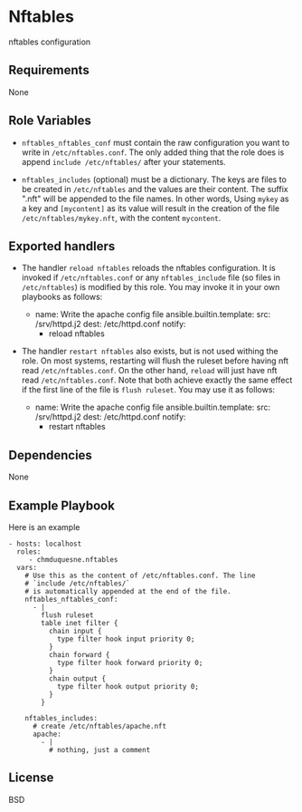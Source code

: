 Nftables
========

nftables configuration

Requirements
------------

None

Role Variables
--------------

* `nftables_nftables_conf` must contain the raw configuration you want to
  write in `/etc/nftables.conf`. The only added thing that the role does
  is append `include /etc/nftables/` after your statements.

* `nftables_includes` (optional) must be a dictionary. The keys are files
  to be created in `/etc/nftables` and the values are their content. The
  suffix ".nft" will be appended to the file names. In other words, Using
  `mykey` as a key and `[mycontent]` as its value will result in the
  creation of the file `/etc/nftables/mykey.nft`, with the content
  `mycontent`.

Exported handlers
-----------------

* The handler `reload nftables` reloads the nftables configuration. It is
  invoked if `/etc/nftables.conf` or any `nftables_include` file (so files
  in `/etc/nftables`) is modified by this role. You may invoke it in your
  own playbooks as follows:

    - name: Write the apache config file
      ansible.builtin.template:
        src: /srv/httpd.j2
        dest: /etc/httpd.conf
      notify:
      - reload nftables

* The handler `restart nftables` also exists, but is not used withing the
  role. On most systems, restarting will flush the ruleset before having
  nft read `/etc/nftables.conf`. On the other hand, `reload` will just
  have nft read `/etc/nftables.conf`. Note that both achieve exactly the
  same effect if the first line of the file is `flush ruleset`. You may
  use it as follows:

    - name: Write the apache config file
      ansible.builtin.template:
        src: /srv/httpd.j2
        dest: /etc/httpd.conf
      notify:
      - restart nftables

Dependencies
------------

None

Example Playbook
----------------

Here is an example

    - hosts: localhost
      roles:
         - chmduquesne.nftables
      vars:
        # Use this as the content of /etc/nftables.conf. The line
        # `include /etc/nftables/`
        # is automatically appended at the end of the file.
        nftables_nftables_conf:
          - |
            flush ruleset
            table inet filter {
              chain input {
                type filter hook input priority 0;
              }
              chain forward {
                type filter hook forward priority 0;
              }
              chain output {
                type filter hook output priority 0;
              }
            }

        nftables_includes:
          # create /etc/nftables/apache.nft
          apache:
            - |
              # nothing, just a comment

License
-------

BSD
